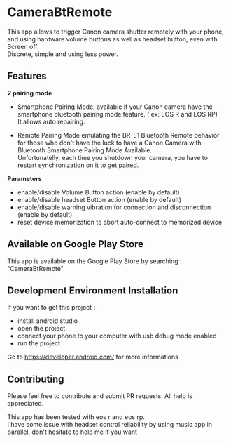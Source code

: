 # CameraBtRemote
This app allows to trigger Canon camera shutter remotely with your phone, and using hardware volume buttons as well as headset button, even with Screen off.  
Discrete, simple and using less power.

## Features
**2 pairing mode**

- Smartphone Pairing Mode, available if your Canon camera have the smartphone bluetooth pairing mode feature. ( ex: EOS R and EOS RP)  
It allows auto repairing.

- Remote Pairing Mode emulating the BR-E1 Bluetooth Remote behavior for those who don't have the luck to have a Canon Camera with    Bluetooth Smartphone Pairing Mode Available.   
Unfortunatelly, each time you shutdown your camera, you have to restart synchronization on it to get paired.

**Parameters**
 - enable/disable Volume Button action (enable by default)
 - enable/disable headset Button action (enable by default)
 - enable/disable warning vibration for connection and disconnection (enable by default)
 - reset device memorization to abort auto-connect to memorized device

## Available on Google Play Store

This app is available on the Google Play Store by searching : "CameraBtRemote"


## Development Environment Installation
If you want to get this project :

- install android studio
- open the project
- connect your phone to your computer with usb debug mode enabled
- run the project

Go to https://developer.android.com/ for more informations


## Contributing
Please feel free to contribute and submit PR requests. All help is appreciated. 

This app has been tested with eos r and eos rp.  
I have some issue with headset control reliability by using music app in parallel, don't hesitate to help me if you want


